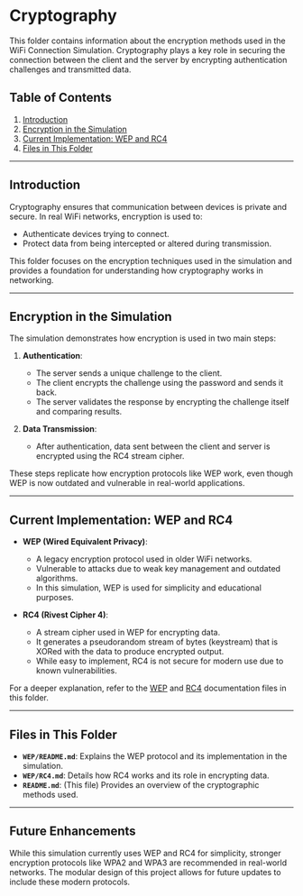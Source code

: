 # Cryptography 

This folder contains information about the encryption methods used in the WiFi Connection Simulation. Cryptography plays a key role in securing the connection between the client and the server by encrypting authentication challenges and transmitted data.

## Table of Contents

1. [Introduction](#introduction)
2. [Encryption in the Simulation](#encryption-in-the-simulation)
3. [Current Implementation: WEP and RC4](#current-implementation-wep-and-rc4)
4. [Files in This Folder](#files-in-this-folder)

---

## Introduction

Cryptography ensures that communication between devices is private and secure. In real WiFi networks, encryption is used to:

- Authenticate devices trying to connect.
- Protect data from being intercepted or altered during transmission.

This folder focuses on the encryption techniques used in the simulation and provides a foundation for understanding how cryptography works in networking.

---

## Encryption in the Simulation

The simulation demonstrates how encryption is used in two main steps:

1. **Authentication**:
    - The server sends a unique challenge to the client.
    - The client encrypts the challenge using the password and sends it back.
    - The server validates the response by encrypting the challenge itself and comparing results.

2. **Data Transmission**:
    - After authentication, data sent between the client and server is encrypted using the RC4 stream cipher.

These steps replicate how encryption protocols like WEP work, even though WEP is now outdated and vulnerable in real-world applications.

---

## Current Implementation: WEP and RC4

- **WEP (Wired Equivalent Privacy)**:
    - A legacy encryption protocol used in older WiFi networks.
    - Vulnerable to attacks due to weak key management and outdated algorithms.
    - In this simulation, WEP is used for simplicity and educational purposes.

- **RC4 (Rivest Cipher 4)**:
    - A stream cipher used in WEP for encrypting data.
    - It generates a pseudorandom stream of bytes (keystream) that is XORed with the data to produce encrypted output.
    - While easy to implement, RC4 is not secure for modern use due to known vulnerabilities.

For a deeper explanation, refer to the [WEP](WEP/README.md) and [RC4](WEP/RC4.md) documentation files in this folder.

---

## Files in This Folder

- **`WEP/README.md`**: Explains the WEP protocol and its implementation in the simulation.
- **`WEP/RC4.md`**: Details how RC4 works and its role in encrypting data.
- **`README.md`**: (This file) Provides an overview of the cryptographic methods used.

---

## Future Enhancements

While this simulation currently uses WEP and RC4 for simplicity, stronger encryption protocols like WPA2 and WPA3 are recommended in real-world networks. The modular design of this project allows for future updates to include these modern protocols.

